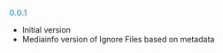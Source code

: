
**<span style="color:#56adda">0.0.1</span>**
- Initial version
- Mediainfo version of Ignore Files based on metadata
